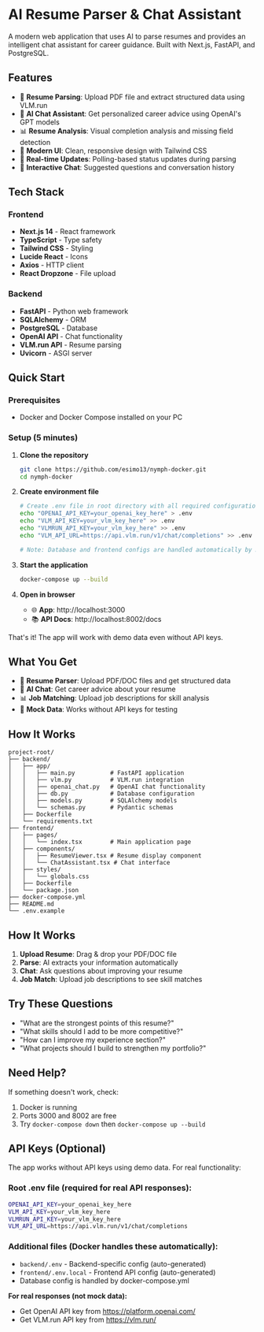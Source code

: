 # AI Resume Parser & Chat Assistant

A modern web application that uses AI to parse resumes and provides an intelligent chat assistant for career guidance. Built with Next.js, FastAPI, and PostgreSQL.

## Features

- 📄 **Resume Parsing**: Upload PDF file and extract structured data using VLM.run
- 🤖 **AI Chat Assistant**: Get personalized career advice using OpenAI's GPT models
- 📊 **Resume Analysis**: Visual completion analysis and missing field detection
- 🎨 **Modern UI**: Clean, responsive design with Tailwind CSS
- 🔄 **Real-time Updates**: Polling-based status updates during parsing
- 💬 **Interactive Chat**: Suggested questions and conversation history

## Tech Stack

### Frontend
- **Next.js 14** - React framework
- **TypeScript** - Type safety
- **Tailwind CSS** - Styling
- **Lucide React** - Icons
- **Axios** - HTTP client
- **React Dropzone** - File upload

### Backend
- **FastAPI** - Python web framework
- **SQLAlchemy** - ORM
- **PostgreSQL** - Database
- **OpenAI API** - Chat functionality
- **VLM.run API** - Resume parsing
- **Uvicorn** - ASGI server

## Quick Start

### Prerequisites
- Docker and Docker Compose installed on your PC

### Setup (5 minutes)

1. **Clone the repository**
   ```bash
   git clone https://github.com/esimo13/nymph-docker.git
   cd nymph-docker
   ```

2. **Create environment file**
   ```bash
   # Create .env file in root directory with all required configuration
   echo "OPENAI_API_KEY=your_openai_key_here" > .env
   echo "VLM_API_KEY=your_vlm_key_here" >> .env
   echo "VLMRUN_API_KEY=your_vlm_key_here" >> .env
   echo "VLM_API_URL=https://api.vlm.run/v1/chat/completions" >> .env
   
   # Note: Database and frontend configs are handled automatically by Docker
   ```

3. **Start the application**
   ```bash
   docker-compose up --build
   ```

4. **Open in browser**
   - 🌐 **App**: http://localhost:3000
   - 📚 **API Docs**: http://localhost:8002/docs

That's it! The app will work with demo data even without API keys.

## What You Get

- 📄 **Resume Parser**: Upload PDF/DOC files and get structured data
- 🤖 **AI Chat**: Get career advice about your resume
- 📊 **Job Matching**: Upload job descriptions for skill analysis
- 🎯 **Mock Data**: Works without API keys for testing

## How It Works

```
project-root/
├── backend/
│   ├── app/
│   │   ├── main.py          # FastAPI application
│   │   ├── vlm.py           # VLM.run integration
│   │   ├── openai_chat.py   # OpenAI chat functionality
│   │   ├── db.py            # Database configuration
│   │   ├── models.py        # SQLAlchemy models
│   │   └── schemas.py       # Pydantic schemas
│   ├── Dockerfile
│   └── requirements.txt
├── frontend/
│   ├── pages/
│   │   └── index.tsx        # Main application page
│   ├── components/
│   │   ├── ResumeViewer.tsx # Resume display component
│   │   └── ChatAssistant.tsx # Chat interface
│   ├── styles/
│   │   └── globals.css
│   ├── Dockerfile
│   └── package.json
├── docker-compose.yml
├── README.md
└── .env.example
```

## How It Works

1. **Upload Resume**: Drag & drop your PDF/DOC file
2. **Parse**: AI extracts your information automatically  
3. **Chat**: Ask questions about improving your resume
4. **Job Match**: Upload job descriptions to see skill matches

## Try These Questions

- "What are the strongest points of this resume?"
- "What skills should I add to be more competitive?"
- "How can I improve my experience section?"
- "What projects should I build to strengthen my portfolio?"

## Need Help?

If something doesn't work, check:
1. Docker is running
2. Ports 3000 and 8002 are free
3. Try `docker-compose down` then `docker-compose up --build`

## API Keys (Optional)

The app works without API keys using demo data. For real functionality:

### Root .env file (required for real API responses):
```bash
OPENAI_API_KEY=your_openai_key_here
VLM_API_KEY=your_vlm_key_here  
VLMRUN_API_KEY=your_vlm_key_here
VLM_API_URL=https://api.vlm.run/v1/chat/completions
```

### Additional files (Docker handles these automatically):
- `backend/.env` - Backend-specific config (auto-generated)
- `frontend/.env.local` - Frontend API config (auto-generated)
- Database config is handled by docker-compose.yml

**For real responses (not mock data):**
- Get OpenAI API key from https://platform.openai.com/
- Get VLM.run API key from https://vlm.run/
